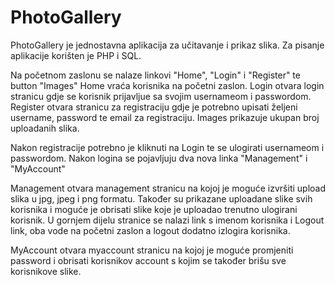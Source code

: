 # PhotoGallery

PhotoGallery je jednostavna aplikacija za učitavanje i prikaz slika.
Za pisanje aplikacije korišten je PHP i SQL. 

Na početnom zaslonu se nalaze linkovi "Home", "Login" i "Register" te button "Images"
Home vraća korisnika na početni zaslon.
Login otvara login stranicu gdje se korisnik prijavljue sa svojim usernameom i passwordom.
Register otvara stranicu za registraciju gdje je potrebno upisati željeni username, password te email za registraciju.
Images prikazuje ukupan broj uploadanih slika.

Nakon registracije potrebno je kliknuti na Login te se ulogirati usernameom i passwordom.
Nakon logina se pojavljuju dva nova linka "Management" i "MyAccount"

Management otvara management stranicu na kojoj je moguće izvršiti upload slika u jpg, jpeg i png formatu.
Također su prikazane uploadane slike svih korisnika i moguće je obrisati slike koje je uploadao trenutno ulogirani korisnik.
U gornjem dijelu stranice se nalazi link s imenom korisnika i Logout link, oba vode na početni zaslon a logout dodatno izlogira korisnika.

MyAccount otvara myaccount stranicu na kojoj je moguće promjeniti password i obrisati korisnikov account s kojim se također brišu sve korisnikove slike.  

